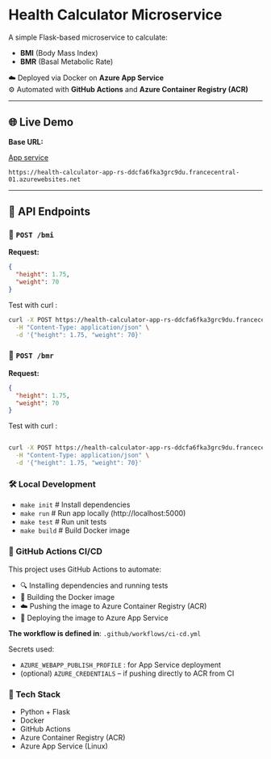 # Health Calculator Microservice

A simple Flask-based microservice to calculate:

- **BMI** (Body Mass Index)
- **BMR** (Basal Metabolic Rate)

☁️ Deployed via Docker on **Azure App Service**  
⚙️ Automated with **GitHub Actions** and **Azure Container Registry (ACR)**

---

## 🌐 Live Demo

**Base URL:**  

[App service](https://health-calculator-app-rs-ddcfa6fka3grc9du.francecentral-01.azurewebsites.net)


`https://health-calculator-app-rs-ddcfa6fka3grc9du.francecentral-01.azurewebsites.net`

---

## 📌 API Endpoints

### 🔹 `POST /bmi`

**Request:**

```json
{
  "height": 1.75,
  "weight": 70
}
```
Test with curl : 
```bash
curl -X POST https://health-calculator-app-rs-ddcfa6fka3grc9du.francecentral-01.azurewebsites.net/bmi \
  -H "Content-Type: application/json" \
  -d '{"height": 1.75, "weight": 70}'
```

### 🔹 `POST /bmr`


**Request:**

```json
{
  "height": 1.75,
  "weight": 70
}
```

Test with curl : 

```bash

curl -X POST https://health-calculator-app-rs-ddcfa6fka3grc9du.francecentral-01.azurewebsites.net/bmi \
  -H "Content-Type: application/json" \
  -d '{"height": 1.75, "weight": 70}'
```

### 🛠️ Local Development

* `make init`      # Install dependencies
* `make run`       # Run app locally (http://localhost:5000)
* `make test`      # Run unit tests
* `make build`     # Build Docker image

### 🔄 GitHub Actions CI/CD

This project uses GitHub Actions to automate:

* 🔍 Installing dependencies and running tests
* 🐳 Building the Docker image
* ☁️ Pushing the image to Azure Container Registry (ACR)
* 🚀 Deploying the image to Azure App Service

**The workflow is defined in**: `.github/workflows/ci-cd.yml`

Secrets used:

- `AZURE_WEBAPP_PUBLISH_PROFILE` : for App Service deployment
- (optional) `AZURE_CREDENTIALS` – if pushing directly to ACR from CI



### 🚀 Tech Stack

* Python + Flask
* Docker
* GitHub Actions
* Azure Container Registry (ACR)
* Azure App Service (Linux)